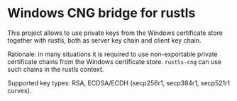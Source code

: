 # Windows CNG bridge for rustls

This project allows to use private keys from the Windows certificate store together with rustls,
both as server key chain and client key chain.

Rationale: in many situations it is required to use non-exportable private certificate chains
 from the Windows certificate store. `rustls-cng` can use such chains in the rustls context.

Supported key types: RSA, ECDSA/ECDH (secp256r1, secp384r1, secp521r1 curves).
